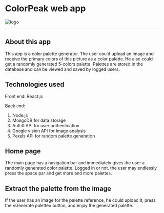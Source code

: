 
# ColorPeak web app

![logo](https://github.com/nadia01111/Final-Project/raw/master/Final-Project/client/src/assets/logo.png)


---
## About this app

This app is a color palette generator. The user could upload an image and receive the primary colors of this picture as a color palette. He also could get a randomly generated 5-colors palette. Palettes are stored in the database and can be viewed and saved by logged users. 

## Technologies used

Front end: React.js

Back end: 
1. Node.js
2. MongoDB for data storage
3. Auth0 API for user authentication
4. Google vision API for image analysis
5. Pexels API for random palette generation

## Home page

The main page has a navigation bar and immediately gives the user a randomly generated color palette. Logged in or not, the user may endlessly press the space par and get more and more palettes. 

## Extract the palette from the image

If the user has an image for the palette reference, he could upload it, press the «Generate palette» button, and enjoy the generated palette. 